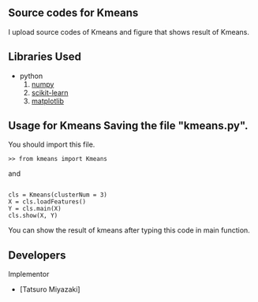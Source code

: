 Source codes for Kmeans
 --- 

I upload source codes of Kmeans and figure that shows result of Kmeans.

Libraries Used
---
- python
  1. [numpy](http://www.numpy.org/)
  2. [scikit-learn](http://scikit-learn.org/stable/)
  3. [matplotlib](https://matplotlib.org)

Usage for Kmeans
Saving the file "kmeans.py".
---
You should import this file.
~~~
>> from kmeans import Kmeans
~~~

and
~~~

cls = Kmeans(clusterNum = 3)
X = cls.loadFeatures()
Y = cls.main(X)
cls.show(X, Y)
~~~

You can show the result of kmeans after typing this code in main function.

Developers
---
Implementor
 - [Tatsuro Miyazaki]
